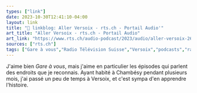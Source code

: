 ```yaml
---
types: ["link"]
date: 2023-10-30T12:41:10-04:00
layout: link
title: "🔗 linkblog: Aller Versoix - rts.ch - Portail Audio'"
art_title: "Aller Versoix - rts.ch - Portail Audio"
art_link: "https://www.rts.ch/audio-podcast/2023/audio/aller-versoix-26952406.html"
sources: ["rts.ch"]
tags: ["Gare à vous","Radio Télévision Suisse","Versoix","podcasts","radio","Chambésy","Geneva","Switzerland"]
---
```

J'aime bien *Gare à vous*, mais j'aime en particulier les épisodes qui parlent des endroits que je reconnais. Ayant habité à Chambésy pendant plusieurs mois, j'ai passé un peu de temps à Versoix, et c'est sympa d'en apprendre l'histoire.
